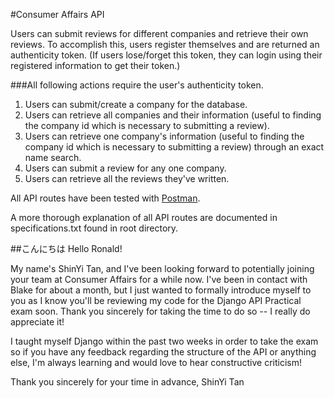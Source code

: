 #Consumer Affairs API

Users can submit reviews for different companies and retrieve their own reviews. To accomplish this, users register themselves and are returned an authenticity token. (If users lose/forget this token, they can login using their registered information to get their token.)

###All following actions require the user's authenticity token.
1. Users can submit/create a company for the database.
2. Users can retrieve all companies and their information (useful to finding the company id which is necessary to submitting a review).
3. Users can retrieve one company's information (useful to finding the company id which is necessary to submitting a review) through an exact name search.
4. Users can submit a review for any one company.
5. Users can retrieve all the reviews they've written.

All API routes have been tested with [Postman](https://www.getpostman.com/collections/ef9469016f86acb06af1).

A more thorough explanation of all API routes are documented in specifications.txt found in root directory.

##こんにちは
Hello Ronald!

My name's ShinYi Tan, and I've been looking forward to potentially joining your team at Consumer Affairs for a while now. I've been in contact with Blake for about a month, but I just wanted to formally introduce myself to you as I know you'll be reviewing my code for the Django API Practical exam soon. Thank you sincerely for taking the time to do so -- I really do appreciate it!

I taught myself Django within the past two weeks in order to take the exam so if you have any feedback regarding the structure of the API or anything else, I'm always learning and would love to hear constructive criticism!

Thank you sincerely for your time in advance,
ShinYi Tan
